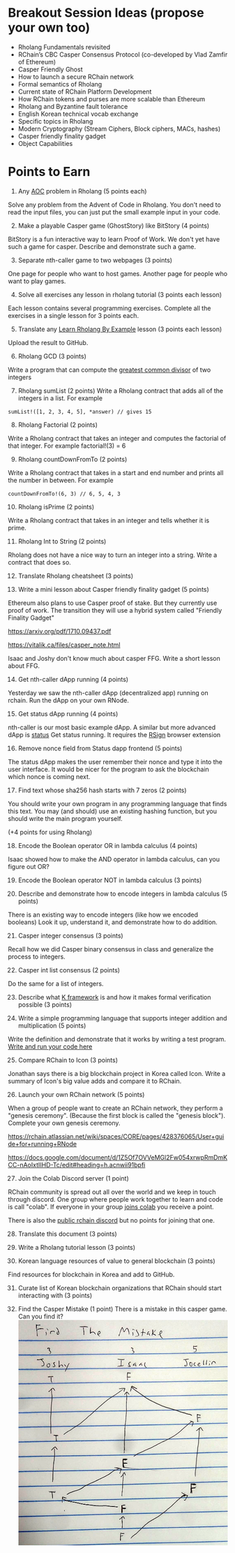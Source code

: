# Breakout Session Ideas (propose your own too)

* Rholang Fundamentals revisited
* RChain’s CBC Casper Consensus Protocol (co-developed by Vlad Zamfir of Ethereum)
* Casper Friendly Ghost
* How to launch a secure RChain network
* Formal semantics of Rholang
* Current state of RChain Platform Development
* How RChain tokens and purses are more scalable than Ethereum
* Rholang and Byzantine fault tolerance
* English Korean technical vocab exchange
* Specific topics in Rholang
* Modern Cryptography (Stream Ciphers, Block ciphers, MACs, hashes)
* Casper friendly finality gadget
* Object Capabilities

# Points to Earn

1. Any [AOC](https://adventofcode.com/) problem in Rholang (5 points each)

Solve any problem from the Advent of Code in Rholang. You don't need to read the input files, you can  just put the small example input in your code.

2. Make a playable Casper game (GhostStory) like BitStory (4 points)

BitStory is a fun interactive way to learn Proof of Work. We don't yet have such a game for casper. Describe and demonstrate such a game.

3. Separate nth-caller game to two webpages (3 points)

One page for people who want to host games. Another page for people who want to play games.

4. Solve all exercises any lesson in rholang tutorial (3 points each lesson)

Each lesson contains several programming exercises. Complete all the exercises in a single lesson for 3 points each.

5. Translate any [Learn Rholang By Example](https://github.com/JoshOrndorff/LearnRholangByExample) lesson (3 points each lesson)

Upload the result to GitHub.

6. Rholang GCD (3 points)

Write a program that can compute the [greatest common divisor](https://en.wikipedia.org/wiki/Greatest_common_divisor) of two integers

7. Rholang sumList (2 points)
Write a Rholang contract that adds all of the integers in a list. For example

```
sumList!([1, 2, 3, 4, 5], *answer) // gives 15
```

8. Rholang Factorial (2 points)

Write a Rholang contract that takes an integer and computes the factorial of that integer. For example factorial!(3) = 6

9. Rholang countDownFromTo (2 points)

Write a Rholang contract that takes in a start and end number and prints all the number in between. For example

```
countDownFromTo!(6, 3) // 6, 5, 4, 3
```

10. Rholang isPrime (2 points)

Write a Rholang contract that takes in an integer and tells whether it is prime.

11. Rholang Int to String (2 points)

Rholang does not have a nice way to turn an integer into a string. Write a contract that does so.

12. Translate Rholang cheatsheet (3 points)

13. Write a mini lesson about Casper friendly finality gadget (5 points)

Ethereum also plans to use Casper proof of stake. But they currently use proof of work. The transition they will use a hybrid system called "Friendly Finality Gadget"

https://arxiv.org/pdf/1710.09437.pdf

https://vitalik.ca/files/casper_note.html

Isaac and Joshy don't know much about casper FFG. Write a short lesson about FFG.

14. Get nth-caller dApp running (4 points)

Yesterday we saw the nth-caller dApp (decentralized app) running on rchain. Run the dApp on your own RNode.

15. Get status dApp running (4 points)

nth-caller is our most basic example dApp. A similar but more advanced dApp is [status](https://github.com/dckc/Rchain-Status) Get status running. It requires the [RSign](https://github.com/dckc/RSign) browser extension

16. Remove nonce field from Status dapp frontend (5 points)

The status dApp makes the user remember their nonce and type it into the user interface. It would be nicer for the program to ask the blockchain which nonce is coming next.

17. Find text whose sha256 hash starts with 7 zeros (2 points)

You should write your own program in any programming language that finds this text. You may (and should) use an existing hashing function, but you should write the main program yourself.

(+4 points for using Rholang)

18. Encode the Boolean operator OR in lambda calculus (4 points)

Isaac showed how to make the AND operator in lambda calculus, can you figure out OR?

19. Encode the Boolean operator NOT in lambda calculus (3 points)

20. Describe and demonstrate how to encode integers in lambda calculus (5 points)

There is an existing way to encode integers (like how we encoded booleans) Look it up, understand it, and demonstrate how to do addition.

21. Casper integer consensus (3 points)

Recall how we did Casper binary consensus in class and generalize the process to integers.

22. Casper int list consensus (2 points)

Do the same for a list of integers.

23. Describe what [K framework](http://www.kframework.org/index.php/Main_Page) is and how it makes formal verification possible (3 points)

24. Write a simple programming language that supports integer addition and multiplication (5 points)

Write the definition and demonstrate that it works by writing a test program. [Write and run your code here](http://www.kframework.org/tool/run/)

25. Compare RChain to Icon (3 points)

Jonathan says there is a big blockchain project in Korea called Icon. Write a summary of Icon's big value adds and compare it to RChain.

26. Launch your own RChain network (5 points)

When a group of people want to create an RChain network, they perform a "genesis ceremony". (Because the first block is called the "genesis block"). Complete your own genesis ceremony.

https://rchain.atlassian.net/wiki/spaces/CORE/pages/428376065/User+guide+for+running+RNode

https://docs.google.com/document/d/1Z5Of7OVVeMGl2Fw054xrwpRmDmKCC-nAoIxtIIHD-Tc/edit#heading=h.acnwii91bpfi

27. Join the Colab Discord server (1 point)

RChain community is spread out all over the world and we keep in touch through discord. One group where people work together to learn and code is call "colab". If everyone in your group [joins colab](https://discord.gg/2X7mDyR) you receive a point.

There is also the [public rchain discord]() but no points for joining that one.

28. Translate this document (3 points)

29. Write a Rholang tutorial lesson (3 points)

30. Korean language resources of value to general blockchain (3 points)

Find resources for blockchain in Korea and add to GitHub.

31. Curate list of Korean blockchain organizations that RChain should start interacting with (3 points)

32. Find the Casper Mistake (1 point)
There is a mistake in this casper game. Can you find it?
![Picture of casper game with mistake](casper1.png)
